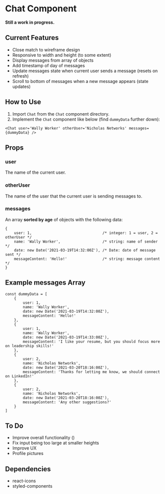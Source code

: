# Chat Component

**Still a work in progress.**


## Current Features
- Close match to wireframe design
- Responsive to width and height (to some extent)
- Display messages from array of objects
- Add timestamp of day of messages
- Update messages state when current user sends a message (resets on refresh)
- Scroll to bottom of messages when a new message appears (state updates)


## How to Use
1. Import ```Chat``` from the ```Chat``` component directory.
2. Implement the ```Chat``` component like below (find ```dummyData``` further down):
```
<Chat user='Wally Worker' otherUser='Nicholas Networks' messages={dummyData} />
```


## Props

### user
The name of the current user.

### otherUser
The name of the user that the current user is sending messages to.

### messages
An array **sorted by age** of objects with the following data:
```
{
    user: 1,                                /* integer: 1 = user, 2 = otherUser */
    name: 'Wally Worker',                   /* string: name of sender */
    date: new Date('2021-03-19T14:32:00Z'), /* Date: date of message sent */
    messageContent: 'Hello!'                /* string: message content */
}
```


## Example messages Array
```
const dummyData = [
    {
        user: 1,
        name: 'Wally Worker',
        date: new Date('2021-03-19T14:32:00Z'),
        messageContent: 'Hello!'
    },
    {
        user: 1,
        name: 'Wally Worker',
        date: new Date('2021-03-19T14:33:00Z'),
        messageContent: 'I like your resume, but you should focus more on leadership skills!'
    },
    {
        user: 2,
        name: 'Nicholas Networks',
        date: new Date('2021-03-20T18:16:00Z'),
        messageContent: 'Thanks for letting me know, we should connect on LinkedIn!'
    },
    {
        user: 2,
        name: 'Nicholas Networks',
        date: new Date('2021-03-20T18:16:00Z'),
        messageContent: 'Any other suggestions?'
    }
]
```


## To Do
- Improve overall functionality ()
- Fix input being too large at smaller heights
- Improve UX
- Profile pictures


## Dependencies
- react-icons
- styled-components